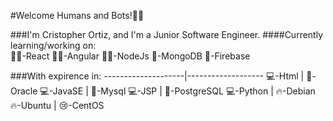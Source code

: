 #Welcome Humans and Bots!🙋‍♂️

###I'm Cristopher Ortiz, and I'm a Junior Software Engineer.
####Currently learning/working on:  
👨‍💻-React
👨‍💻-Angular
👨‍💻-NodeJs
💾-MongoDB
💾-Firebase

###With expirence in:
--------------------|-------------------
💻-Html  |  💾-Oracle
💻-JavaSE  |  💾-Mysql
💻-JSP  |  💾-PostgreSQL
💻-Python | 🔥-Debian
🔥-Ubuntu  |  😢-CentOS
